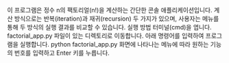 이 프로그램은 정수 n의 팩토리얼(n!)을 계산하는 간단한 콘솔 애플리케이션입니다.
계산 방식으로는 반복(iteration)과 재귀(recursion) 두 가지가 있으며, 사용자는 메뉴를 통해 두 방식의 실행 결과를 비교할 수 있습니다.
실행 방법
터미널(cmd)을 엽니다.
factorial_app.py 파일이 있는 디렉토리로 이동합니다.
아래 명령어를 입력하여 프로그램을 실행합니다.
python factorial_app.py
화면에 나타나는 메뉴에 따라 원하는 기능의 번호를 입력하고 Enter 키를 누릅니다.
